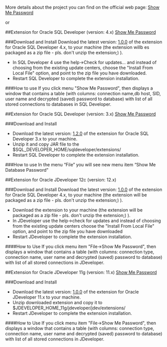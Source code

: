More details about the project you can find on the official web page: [Show Me Password](http://show-me-password.tomecode.com/)

or 

##Extension for Oracle SQL Developer (version: 4.x)
[Show Me Password](http://show-me-password-sql-developer.googlecode.com/svn/wiki/showMePasswordSqlDeveloper4_win.png)

###Download and Install
Download the latest version: [1.0.0](http://show-me-password-sql-developer.googlecode.com/files/ShowMePasswordSQLDeveloper4_v1.0.0.zip) of the extension for Oracle SQL Developer 4.x, to your machine (the extension willb es packaged as a zip file - pls. don't unzip the extension;) ).
- In SQL Developer 4 use the help->Check for updates... and instead of choosing from the existing update centers, choose the "Install From Local File" option, and point to the zip file you have downloaded.
- Restart SQL Developer to complete the extension installation.

###How to use
If you click menu "Show Me Password", then displays a window that contains a table (with columns: connection name,db host, SID, user name and decrypted (saved) password to database) with list of all stored connections to databases in SQL Developer. 



##Extension for Oracle SQL Developer (version: 3.x)
[Show Me Password](http://show-me-password-sql-developer.googlecode.com/svn/wiki/showMePasswordSqlDeveloperWindows.png)

###Download and Install
- Download the latest version: [1.2.0](http://show-me-password-sql-developer.googlecode.com/files/showMePassword_bin_1_2.zip) of the extension for Oracle SQL Developer 3.x to your machine.
- Unzip it and copy JAR file to the $SQL_DEVELOPER_HOME/sqldeveloper/extensions/
- Restart SQL Developer to complete the extension installation.

###How to use
In the menu “File” you will see new menu item “Show Me Database Password”


##Extension for Oracle JDeveloper 12c (version: 12.x)

###Download and Install
Download the latest version: [1.0.0](http://show-me-password-sql-developer.googlecode.com/files/ShowMePasswordJDeveloper12.zip) of the extension for Oracle SQL Developer 4.x, to your machine (the extension will be packaged as a zip file - pls. don't unzip the extension;) ).
- Download the extension to your machine (the extension will be packaged as a zip file - pls. don't unzip the extension;) ).
- In JDeveloper use the help->check for updates and instead of choosing from the existing update centers choose the "Install From Local File" option, and point to the zip file you have downloaded
- Restart JDeveloper to complete the extension installation.

####How to Use
If you click menu item "File->Show Me Password", then displays a window that contains a table (with columns: connection type, connection name, user name and decrypted (saved) password to database) with list of all stored connections in JDeveloper.


##Extension for Oracle JDeveloper 11g (version: 11.x)
[Show Me Password](http://show-me-password-jdeveloper.googlecode.com/svn/wiki/jdeveloper11g/linux.png)

###Download and Install
- Download the latest version: [1.0.0](http://show-me-password-sql-developer.googlecode.com/files/ShowMePasswordJDeveloper11g.zip) of the extension for Oracle JDeveloper 11.x to your machine.
- Unzip downloaded extension and copy it to $JDEVELOPER_HOME_11g/jdeveloper/jdev/extensions/
- Restart JDeveloper to complete the extension installation.

####How to Use
If you click menu item "File->Show Me Password", then displays a window that contains a table (with columns: connection type, connection name, user name and decrypted (saved) password to database) with list of all stored connections in JDeveloper. 


